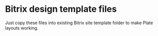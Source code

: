 # Bitrix design template files

Just copy these files into existing Bitrix site template folder to make Plate layouts working.